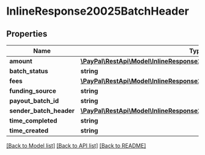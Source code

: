 # InlineResponse20025BatchHeader

## Properties
Name | Type | Description | Notes
------------ | ------------- | ------------- | -------------
**amount** | [**\PayPal\RestApi\Model\InlineResponse20025BatchHeaderAmount**](InlineResponse20025BatchHeaderAmount.md) |  | [optional] 
**batch_status** | **string** |  | [optional] 
**fees** | [**\PayPal\RestApi\Model\InlineResponse20025BatchHeaderFees**](InlineResponse20025BatchHeaderFees.md) |  | [optional] 
**funding_source** | **string** |  | [optional] 
**payout_batch_id** | **string** |  | [optional] 
**sender_batch_header** | [**\PayPal\RestApi\Model\InlineResponse2014BatchHeaderSenderBatchHeader**](InlineResponse2014BatchHeaderSenderBatchHeader.md) |  | [optional] 
**time_completed** | **string** |  | [optional] 
**time_created** | **string** |  | [optional] 

[[Back to Model list]](../README.md#documentation-for-models) [[Back to API list]](../README.md#documentation-for-api-endpoints) [[Back to README]](../README.md)


